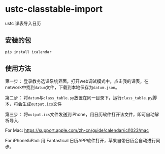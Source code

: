 # ustc-classtable-import
ustc 课表导入日历

## 安装的包
```bash
pip install icalendar
```

## 使用方法
第一步：
登录教务选课系统界面，打开web调试模式中，点击我的课表，在network中找到`datum`文件，下载到本地保存为`datum.json`。

第二步：
将`datum`与`class_table.py`放置在同一目录下，运行`class_table.py`脚本，将会生成`output.ics`文件

第三步：
将`output.ics`文件发送到iPhone，用日历软件打开该文件，即可自动解析导入.

For Mac: https://support.apple.com/zh-cn/guide/calendar/icl1023/mac

For iPhone&iPad: 用 Fantastical 日历APP软件打开，苹果自带日历会自动进行同步。

